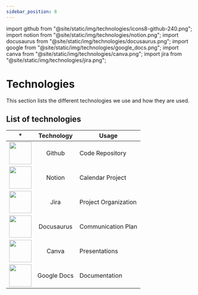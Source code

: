 ```yaml
---
sidebar_position: 8
---
```


import github from "@site/static/img/technologies/icons8-github-240.png";
import notion from "@site/static/img/technologies/notion.png";
import docusaurus from "@site/static/img/technologies/docusaurus.png";
import google from "@site/static/img/technologies/google_docs.png";
import canva from "@site/static/img/technologies/canva.png";
import jira from "@site/static/img/technologies/jira.png";


# Technologies

This section lists the different technologies we use and how they are used.

## List of technologies

| * | Technology | Usage |
|:-:| :-: | --- |
|<img src={github} width="60" height="60"/>| Github | Code Repository |
|<img src={notion} width="60" height="60"/>| Notion | Calendar Project |
|<img src={jira} width="60" height="60"/>| Jira | Project Organization |
|<img src={docusaurus} width="60" height="60"/>| Docusaurus | Communication Plan |
|<img src={canva} width="60" height="60"/>| Canva | Presentations |
|<img src={google} width="60" height="60"/>| Google Docs | Documentation |